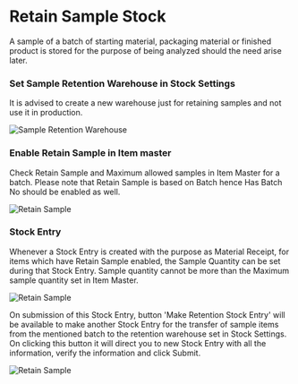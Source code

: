 <!-- add-breadcrumbs -->
<!-- add-breadcrumbs -->
# Retain Sample Stock

A sample of a batch of starting material, packaging material or finished product is stored for the purpose of being analyzed should the need arise later.

### Set Sample Retention Warehouse in Stock Settings

It is advised to create a new warehouse just for retaining samples and not use it in production.

<img class="screenshot" alt="Sample Retention Warehouse" src="/docs/assets/img/stock/sample-warehouse.png">

### Enable Retain Sample in Item master

Check Retain Sample and Maximum allowed samples in Item Master for a batch. Please note that Retain Sample is based
on Batch hence Has Batch No should be enabled as well.

<img class="screenshot" alt="Retain Sample" src="/docs/assets/img/stock/retain-sample.png">

### Stock Entry

Whenever a Stock Entry is created with the purpose as Material Receipt, for items which have Retain Sample enabled, the Sample Quantity can be set during that Stock Entry. Sample quantity cannot be more than the Maximum sample quantity set in Item Master.

<img class="screenshot" alt="Retain Sample" src="/docs/assets/img/stock/material-receipt-sample.png">

On submission of this Stock Entry, button 'Make Retention Stock Entry' will be available to make another Stock Entry for the transfer of sample items from the mentioned batch to the retention warehouse set in Stock Settings. On clicking this button it will direct you to new Stock Entry with all the information, verify the information and click Submit.

<img class="screenshot" alt="Retain Sample" src="/docs/assets/img/stock/material-transfer-sample.png">